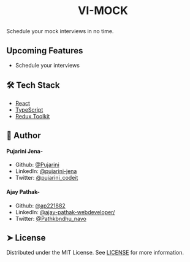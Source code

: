 # <p align="center">VI-MOCK</p>

Schedule your mock interviews in no time.

## Upcoming Features

- Schedule your interviews

## 🛠️ Tech Stack

- [React](https://reactjs.org/)
- [TypeScript](https://www.typescriptlang.org/)
- [Redux Toolkit](https://redux-toolkit.js.org/)

## 🙇 Author

#### Pujarini Jena-

- Github: [@Pujarini](https://github.com/Pujarini)
- LinkedIn: [@pujarini-jena](https://www.linkedin.com/in/pujarini-jena/)
- Twitter: [@pujarini_codeit](https://twitter.com/pujarini_codeit)

#### Ajay Pathak-

- Github: [@ap221882](https://github.com/ap221882)
- LinkedIn: [@ajay-pathak-webdeveloper/](https://www.linkedin.com/in/ajay-pathak-webdeveloper)
- Twitter: [@Pathkbndhu_navo](https://twitter.com/Pathkbndhu_navo)

## ➤ License

Distributed under the MIT License. See [LICENSE](https://www.mit.edu/~amini/LICENSE.md) for more information.

